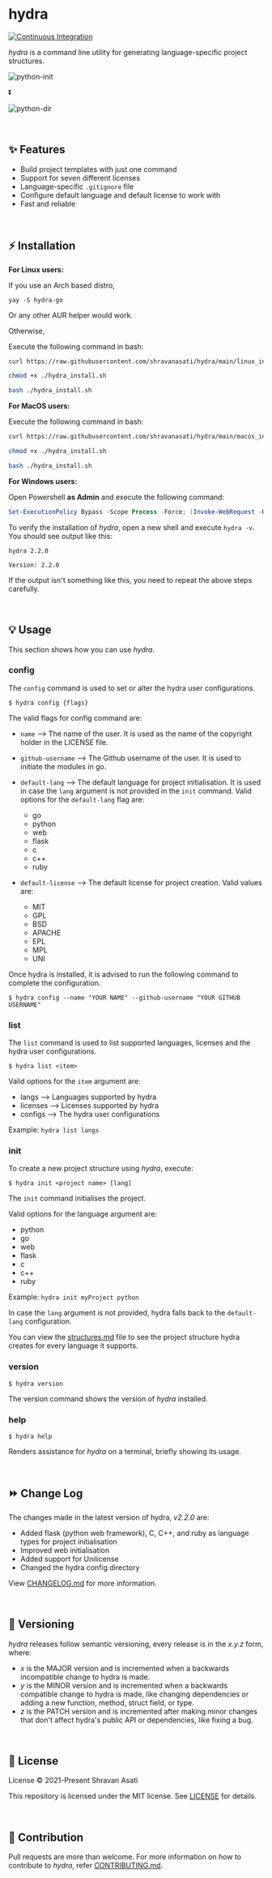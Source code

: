 # hydra

[![Continuous Integration](https://github.com/shravanasati/hydra/actions/workflows/integrate.yml/badge.svg)](https://github.com/shravanasati/hydra/actions/workflows/integrate.yml)

*hydra* is a command line utility for generating language-specific project structures.

![python-init](assets/python_init.PNG)

⏬

![python-dir](assets/python_dir.PNG)

<br>

## ✨ Features

- Build project templates with just one command
- Support for seven different licenses
- Language-specific `.gitignore` file
- Configure default language and default license to work with
- Fast and reliable

<br>

## ⚡️ Installation

**For Linux users:**

If you use an Arch based distro,
```
yay -S hydra-go
```
Or any other AUR helper would work.

Otherwise,

Execute the following command in bash:

```bash
curl https://raw.githubusercontent.com/shravanasati/hydra/main/linux_install.sh > hydra_install.sh

chmod +x ./hydra_install.sh

bash ./hydra_install.sh
```


**For MacOS users:**

Execute the following command in bash:

```bash
curl https://raw.githubusercontent.com/shravanasati/hydra/main/macos_install.sh > hydra_install.sh

chmod +x ./hydra_install.sh

bash ./hydra_install.sh
```

**For Windows users:**

Open Powershell **as Admin** and execute the following command:
```powershell
Set-ExecutionPolicy Bypass -Scope Process -Force; (Invoke-WebRequest -Uri https://raw.githubusercontent.com/shravanasati/hydra/main/windows_install.ps1 -UseBasicParsing).Content | powershell -
```

To verify the installation of *hydra*, open a new shell and execute `hydra -v`. You should see output like this:
```
hydra 2.2.0

Version: 2.2.0
```
If the output isn't something like this, you need to repeat the above steps carefully.



<br>

## 💡 Usage
This section shows how you can use *hydra*.

### config
The `config` command is used to set or alter the hydra user configurations.

`$ hydra config {flags}`

The valid flags for config command are:
- `name` --> The name of the user.
It is used as the name of the copyright holder in the LICENSE file.

- `github-username` --> The Github username of the user.
It is used to initiate the modules in go.

- `default-lang` --> The default language for project initialisation. It is used in case the `lang` argument is not provided in the `init` command. Valid options for the `default-lang` flag are:
    * go
    * python
    * web
    * flask
    * c
    * c++
    * ruby

- `default-license` --> The default license for project creation. Valid values are:
    * MIT
    * GPL
    * BSD
    * APACHE
    * EPL
    * MPL
    * UNI

Once hydra is installed, it is advised to run the following command to complete the configuration.

`$ hydra config --name "YOUR NAME" --github-username "YOUR GITHUB USERNAME"`


### list
The `list` command is used to list supported languages, licenses and the hydra user configurations.

`$ hydra list <item>`

Valid options for the `item` argument are:
- langs --> Languages supported by hydra
- licenses --> Licenses supported by hydra
- configs --> The hydra user configurations

Example: `hydra list langs`

### init
To create a new project structure using *hydra*,
execute:

`$ hydra init <project name> [lang]`

The `init` command initialises the project.


Valid options for the language argument are:
- python
- go
- web
- flask
- c
- c++
- ruby

Example: `hydra init myProject python`

In case the `lang` argument is not provided, hydra falls back to the `default-lang` configuration.

You can view the [structures.md](structures.md) file to see the project structure hydra creates for every language it supports.


### version
`$ hydra version`

The version command shows the version of *hydra* installed.

### help
`$ hydra help`

Renders assistance for *hydra* on a terminal, briefly showing its usage.

<br>

## ⏩ Change Log
The changes made in the latest version of hydra, *v2.2.0* are:

- Added flask (python web framework), C, C++, and ruby as language types for project initialisation
- Improved web initialisation
- Added support for Unilicense
- Changed the hydra config directory

View [CHANGELOG.md](CHANGELOG.md) for more information.

<br>

## 🔖 Versioning
*hydra* releases follow semantic versioning, every release is in the *x.y.z* form, where:
- *x* is the MAJOR version and is incremented when a backwards incompatible change to hydra is made.
- *y* is the MINOR version and is incremented when a backwards compatible change to hydra is made, like changing dependencies or adding a new function, method, struct field, or type.
- *z* is the PATCH version and is incremented after making minor changes that don't affect hydra's public API or dependencies, like fixing a bug.

<br>

## 📄 License
License
© 2021-Present Shravan Asati

This repository is licensed under the MIT license. See [LICENSE](LICENSE) for details.

<br>

## 👥 Contribution
Pull requests are more than welcome. For more information on how to contribute to *hydra*, refer [CONTRIBUTING.md](CONTRIBUTING.md).
